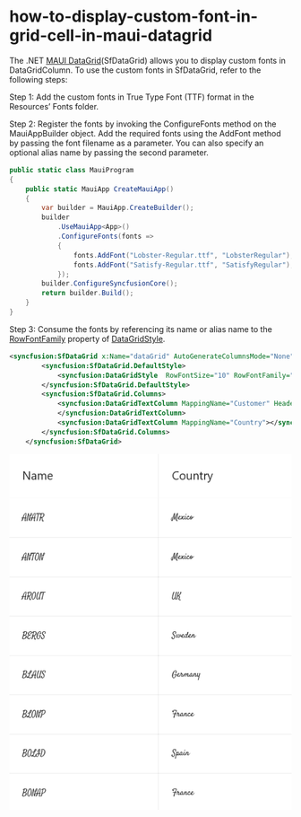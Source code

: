 # how-to-display-custom-font-in-grid-cell-in-maui-datagrid

The .NET [MAUI DataGrid](https://www.syncfusion.com/maui-controls/maui-datagrid)(SfDataGrid) allows you to display custom fonts in DataGridColumn. To use the custom fonts in SfDataGrid, refer to the following steps:

Step 1: Add the custom fonts in True Type Font (TTF) format in the Resources’ Fonts folder.

Step 2: Register the fonts by invoking the ConfigureFonts method on the MauiAppBuilder object. Add the required fonts using the AddFont method by passing the font filename as a parameter. You can also specify an optional alias name by passing the second parameter.

```C#
public static class MauiProgram
{
	public static MauiApp CreateMauiApp()
	{
		var builder = MauiApp.CreateBuilder();
		builder
			.UseMauiApp<App>()
			.ConfigureFonts(fonts =>
			{
                fonts.AddFont("Lobster-Regular.ttf", "LobsterRegular");
                fonts.AddFont("Satisfy-Regular.ttf", "SatisfyRegular");
            });
        builder.ConfigureSyncfusionCore();
        return builder.Build();
	}
}
```
Step 3: Consume the fonts by referencing its name or alias name to the [RowFontFamily](https://help.syncfusion.com/cr/maui/Syncfusion.Maui.DataGrid.DataGridStyle.html#Syncfusion_Maui_DataGrid_DataGridStyle_RowFontFamily) property of [DataGridStyle](https://help.syncfusion.com/cr/maui/Syncfusion.Maui.DataGrid.DataGridStyle.html).

``` XML
<syncfusion:SfDataGrid x:Name="dataGrid" AutoGenerateColumnsMode="None" GridLinesVisibility="Both" HeaderGridLinesVisibility="Both" ColumnWidthMode="Fill" ItemsSource="{Binding OrderInfoCollection}"  >
        <syncfusion:SfDataGrid.DefaultStyle>
            <syncfusion:DataGridStyle  RowFontSize="10" RowFontFamily="Satisfy-Regular"></syncfusion:DataGridStyle>
        </syncfusion:SfDataGrid.DefaultStyle>
        <syncfusion:SfDataGrid.Columns>
            <syncfusion:DataGridTextColumn MappingName="Customer" HeaderText="Name">
            </syncfusion:DataGridTextColumn>
            <syncfusion:DataGridTextColumn MappingName="Country"></syncfusion:DataGridTextColumn>
        </syncfusion:SfDataGrid.Columns>
    </syncfusion:SfDataGrid>
```

![CustomFont](CustomFont.png)
